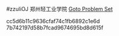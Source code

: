 #zzuliOJ 郑州轻工业学院
[Goto Problem Set](http://acm.zzuli.edu.cn/zzuliacm/problemset.php "Problem Set")  

cc5d6b11c9636cfaf74c1fb6892c1e6d
7b742197d58b7fcad9674695bd8d615f
